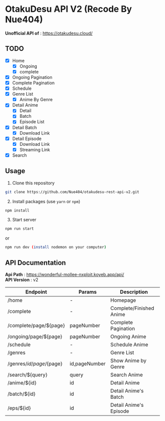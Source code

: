 # OtakuDesu API V2 (Recode By Nue404)

**Unofficial API of** : https://otakudesu.cloud/

## TODO
- [x] Home
  - [x] Ongoing
  - [x] complete
- [x] Ongoing Pagination
- [x] Complete Pagination
- [x] Schedule
- [x] Genre List
  - [x] Anime By Genre
- [x] Detail Anime
  - [x] Detail
  - [x] Batch
  - [x] Episode List
- [x] Detail Batch
  - [x] Download Link
- [x] Detail Episode
  - [x] Download Link
  - [x] Streaming Link
- [x] Search

## Usage
1. Clone this repository
```bash
git clone https://github.com/Nue404/otakudesu-rest-api-v2.git
```
2. Install packages (use `yarn` or `npm`)
```bash
npm install
```
3. Start server
```bash
npm run start
```
or
```bash
npm run dev (install nodemon on your computer)
```

## API Documentation
__Api Path__ : https://wonderful-mollee-nxploit.koyeb.app/api/</br>
__API Version__ : v2

| Endpoint | Params | Description |
| -------- | ------ | -----------|
| /home | - | Homepage |
| /complete | - | Complete/Finished Anime |
| /complete/page/${page} | pageNumber | Complete Pagination |
| /ongoing/page/${page} | pageNumber | Ongoing Anime |
| /schedule | - | Schedule Anime |
| /genres | - | Genre List |
| /genres/${id}/page/${page} | id,pageNumber | Show Anime by Genre |
| /search/${query} | query | Search Anime |
| /anime/${id} | id | Detail Anime |
| /batch/${id} | id | Detail Anime's Batch |
| /eps/${id} | id | Detail Anime's Episode |
